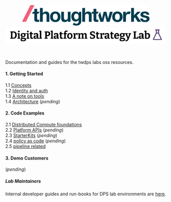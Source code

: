 <div align="center">
	<p>
		<img alt="Thoughtworks Logo" src="https://raw.githubusercontent.com/ThoughtWorks-DPS/static/master/thoughtworks_flamingo_wave.png?sanitize=true" width=400 />
    <br />
		<img alt="DPS Title" src="https://raw.githubusercontent.com/ThoughtWorks-DPS/static/master/dps_lab_title.png?sanitize=true" />
	</p>
</div>
<br />

Documentation and guides for the twdps labs oss resources.  

#### 1. Getting Started   

1.1 [Concepts](./doc/concepts.md)  
1.2 [Identity and auth](./doc/identity.md)  
1.3 [A note on tools](./doc/tools.md)  
1.4 [Architecture](./doc/architecture.md) (_pending_)  

#### 2. Code Examples 

2.1 [Distributed Compute foundations](./doc/platforms.md)  
2.2 [Platform APIs](./doc/platform_apis.md) (_pending_)    
2.3 [StarterKits](./doc/starterkits.md) (_pending_)  
2.4 [policy as code](./doc/policy_as_code.md) (_pending_)  
2.5 [pipeline related](./doc/pipeline_code.md)

#### 3. Demo Customers  

(_pending_)  

##### Lab Maintainers  

Internal developer guides and run-books for DPS lab environments are [here](https://github.com/ThoughtWorks-DPS/documentation-internal).      
